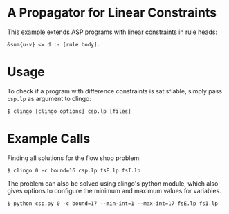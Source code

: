 # A Propagator for Linear Constraints

This example extends ASP programs with linear constraints in rule heads:

    &sum{u-v} <= d :- [rule body].

# Usage

To check if a program with difference constraints is satisfiable, simply pass
`csp.lp` as argument to clingo:

    $ clingo [clingo options] csp.lp [files]

# Example Calls

Finding all solutions for the flow shop problem:

    $ clingo 0 -c bound=16 csp.lp fsE.lp fsI.lp

The problem can also be solved using clingo's python module, which also gives
options to configure the minimum and maximum values for variables.

    $ python csp.py 0 -c bound=17 --min-int=1 --max-int=17 fsE.lp fsI.lp
